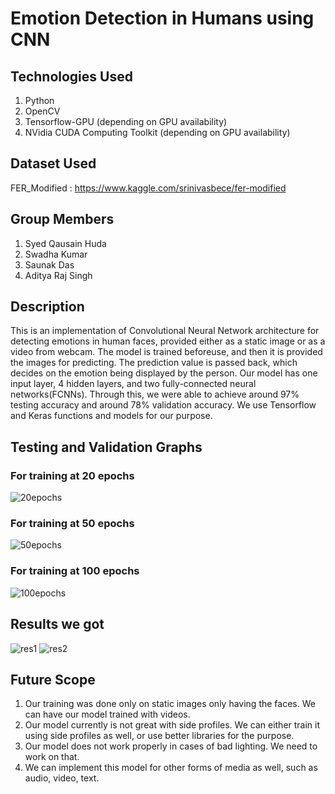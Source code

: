 # Emotion Detection in Humans using CNN

## Technologies Used
1. Python
2. OpenCV
3. Tensorflow-GPU (depending on GPU availability)
4. NVidia CUDA Computing Toolkit (depending on GPU availability)

## Dataset Used
FER_Modified : https://www.kaggle.com/srinivasbece/fer-modified

## Group Members
1. Syed Qausain Huda
2. Swadha Kumar
3. Saunak Das
4. Aditya Raj Singh

## Description
This is an implementation of Convolutional Neural Network architecture for detecting emotions in human faces, provided either as a static image or as a video from webcam. The model is trained beforeuse, and then it is provided the images for predicting. The prediction value is passed back, which decides on the emotion being displayed by the person. Our model has one input layer, 4 hidden layers, and two fully-connected neural networks(FCNNs). Through this, we were able to achieve around 97% testing accuracy and around 78% validation accuracy. We use Tensorflow and Keras functions and models for our purpose.

## Testing and Validation Graphs
### For training at 20 epochs
![20epochs](https://user-images.githubusercontent.com/42311383/174627233-b124edd4-e48a-4e53-9dc7-ea19052d2df1.png)

### For training at 50 epochs
![50epochs](https://user-images.githubusercontent.com/42311383/174627812-44108dd9-c8b0-4ff9-a6b9-06bc1a3b3ac7.png)

### For training at 100 epochs
![100epochs](https://user-images.githubusercontent.com/42311383/174628042-697c7266-11a7-4ff6-9c38-410d76b2a630.png)


## Results we got

![res1](https://user-images.githubusercontent.com/42311383/174628687-8bdecfee-877c-4e57-b08c-f44b3105f777.jpg)  ![res2](https://user-images.githubusercontent.com/42311383/174628697-87850430-3c51-4b23-8a5e-c88066c16663.jpg)

## Future Scope
1. Our training was done only on static images only having the faces. We can have our model trained with videos.
2. Our model currently is not great with side profiles. We can either train it using side profiles as well, or use better libraries for the purpose. 
3. Our model does not work properly in cases of bad lighting. We need to work on that.
4. We can implement this model for other forms of media as well, such as audio, video, text.
